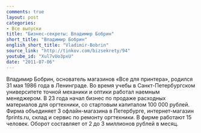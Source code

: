 ```yaml
---
comments: true
layout: post
categories:
- Все выпуски
title: "Бизнес-секреты: Владимир Бобрин"
short_title: "Владимир Бобрин"
english_short_title: "Vladimir-Bobrin"
source_link: "http://tinkov.com/bizsekrety/94"
youtube_id: "Xul7vUo3pxU"
date: "2011-07-06"
---
```

Владимир Бобрин, основатель магазинов «Все для принтера», родился 31 мая 1986 года в Ленинграде. Во время учебы в Санкт-Петербургском университете точной механики и оптики работал наемным менеджером. В 23 года начал бизнес по продаже расходных материалов для оргтехники, со стартовым капиталом 100 000 рублей. Фирма объединяет 3 офлайн-магазина в Петербурге, интернет-магазин fprints.ru, склад и сервис по ремонту оргтехники. В фирме работают 15 человек. Оборот составляет от 2 до 3 миллионов рублей в месяц.
